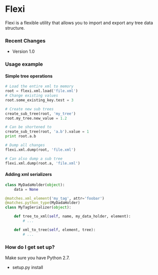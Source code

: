 # Flexi #

Flexi is a flexible utility that allows you to import and export any tree data structure.

### Recent Changes ###

* Version 1.0

### Usage example ###

#### Simple tree operations ####
```python
# Load the entire xml to memory
root = flexi.xml.load('file.xml')
# Change existing values
root.some_existing_key.test = 3

# Create new sub trees
create_sub_tree(root, 'my_tree')
root.my_tree.new_value = 1.2

# Can be shortened to
create_sub_tree(root, 'a.b').value = 1
print root.a.b

# Dump all changes 
flexi.xml.dump(root, 'file.xml')

# Can also dump a sub tree
flexi.xml.dump(root.a, 'file.xml')
```

#### Adding xml serializers ####
```python
class MyDadaHolder(object):
    data = None

@matches.xml_element('my_tag', attr='foobar')
@matches.python_type(MyDadaHolder)
class MyTagSerializer(object):

    def tree_to_xml(self, name, my_data_holder, element):
        # ...

    def xml_to_tree(self, element, tree):
        # ...
```

### How do I get set up? ###
Make sure you have Python 2.7.

* setup.py install
